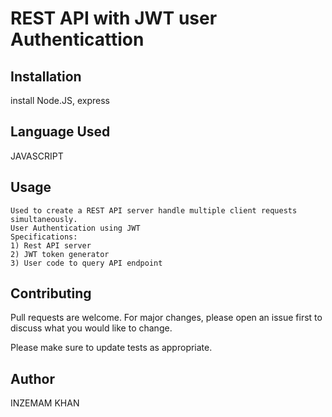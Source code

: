 # REST API with JWT user Authenticattion


## Installation

install Node.JS, express


## Language Used

JAVASCRIPT

## Usage

```
Used to create a REST API server handle multiple client requests simultaneously.
User Authentication using JWT 
Specifications:
1) Rest API server
2) JWT token generator
3) User code to query API endpoint
```

## Contributing
Pull requests are welcome. For major changes, please open an issue first to discuss what you would like to change.

Please make sure to update tests as appropriate.

## Author
INZEMAM KHAN